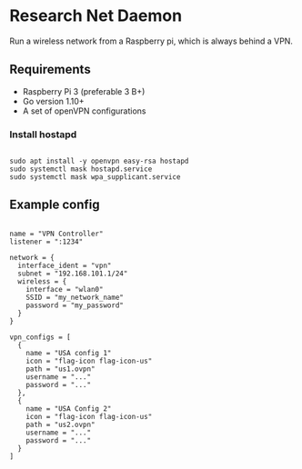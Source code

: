 # Research Net Daemon

Run a wireless network from a Raspberry pi, which is always behind a VPN.

## Requirements

 * Raspberry Pi 3 (preferable 3 B+)
 * Go version 1.10+
 * A set of openVPN configurations

### Install hostapd

```shell

sudo apt install -y openvpn easy-rsa hostapd
sudo systemctl mask hostapd.service
sudo systemctl mask wpa_supplicant.service
```

## Example config

```hcl

name = "VPN Controller"
listener = ":1234"

network = {
  interface_ident = "vpn"
  subnet = "192.168.101.1/24"
  wireless = {
    interface = "wlan0"
    SSID = "my_network_name"
    password = "my_password"
  }
}

vpn_configs = [
  {
    name = "USA config 1"
    icon = "flag-icon flag-icon-us"
    path = "us1.ovpn"
    username = "..."
    password = "..."
  },
  {
    name = "USA Config 2"
    icon = "flag-icon flag-icon-us"
    path = "us2.ovpn"
    username = "..."
    password = "..."
  }
]
```
